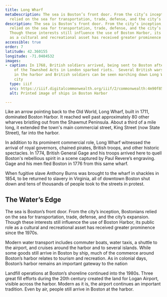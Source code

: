 ```yaml
---
title: Long Wharf
metaDescription: The sea is Boston’s front door. From the city’s inception, Bostonians
  relied on the sea for transportation, trade, defense, and the city’s expansion.
description: The sea is Boston’s front door. From the city’s inception, Bostonians
  relied on the sea for transportation, trade, defense, and the city’s expansion.
  Though these interests still influence the use of Boston Harbor, its public role
  as a cultural and recreational asset has received greater prominence since the 1970s.
accessible: true
order: 7
latitude: 42.360155
longitude: -71.0484532
images:
- caption: In 1768, British soldiers arrived, being sent to Boston after the passage
    of the Townshed Acts in London sparked riots.  Several British warships are shown
    in the harbor and British soldiers can be seen marching down Long Wharf into the
    city
  type: iiif
  src: https://iiif.digitalcommonwealth.org/iiif/2/commonwealth:4m90f851p
  alt: Printed image of ships in Boston Harbor

---
```

Like an arrow pointing back to the Old World, Long Wharf, built in 1711, dominated Boston Harbor. It reached well past approximately 80 other wharves bristling out from the Shawmut Peninsula. About a third of a mile long, it extended the town's main commercial street, King Street (now State Street), far into the harbor.

In addition to its prominent commercial role, Long Wharf witnessed the arrival of royal governors, chained pirates, British troops, and other historic spectacles. In 1774, British General Gage and his troops arrived here to quell Boston's rebellious spirit in a scene captured by Paul Revere’s engraving. Gage and his men fled Boston in 1776 from this same wharf.

When fugitive slave Anthony Burns was brought to the wharf in shackles in 1854, to be returned to slavery in Virginia, all of downtown Boston shut down and tens of thousands of people took to the streets in protest.

## The Water’s Edge

The sea is Boston’s front door. From the city’s inception, Bostonians relied on the sea for transportation, trade, defense, and the city’s expansion. Though these interests still influence the use of Boston Harbor, its public role as a cultural and recreational asset has received greater prominence since the 1970s.

Modern water transport includes commuter boats, water taxis, a shuttle to the airport, and cruises around the harbor and to several islands. While some goods still arrive in Boston by ship, much of the commerce around Boston’s harbor relates to tourism and recreation. As in colonial days, Boston’s harbor remains an important gateway to the nation

Landfill operations at Boston’s shoreline continued into the 1980s. Three great fill efforts during the 20th century created the land for Logan Airport, visible across the harbor. Modern as it is, the airport continues an important tradition. Even by air, people still arrive in Boston at the harbor.